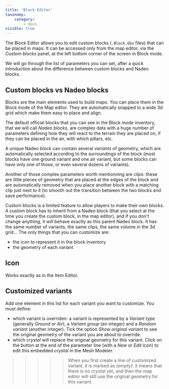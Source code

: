 ```yaml
---
title: 'Block Editor'
taxonomy:
    category:
        - docs
visible: true
---
```


The Block Editor allows you to edit custom blocks (`.Block.Gbx` files) that can be placed in maps. It can be accessed only from the map editor, via the *Custom blocks* panel, at the left bottom corner of the screen in Block mode.

We will go through the list of parameters you can set, after a quick introduction about the difference between custom blocks and Nadeo blocks.


## Custom blocks vs Nadeo blocks

Blocks are the main elements used to build maps. You can place them in the Block mode of the Map editor. They are automatically snapped to a wide 3d grid which make them easy to place and align.

The default official blocks that you can see in the Block mode inventory, that we will call *Nadeo blocks*, are complex data with a huge number of parameters defining how they will react to the terrain they are placed on, if they can be placed in the air, with which pillars, etc.

A unique Nadeo block can contain several *variants* of geometry, which are automatically selected according to the surroundings of the block (most blocks have one ground variant and one air variant, but some blocks can have only one of those, or even several dozens of variants).

Another of those complex parameters worth mentionning are *clips*: these are little pieces of geometry that are placed at the edges of the block and are automatically removed when you place another block with a matching clip just next to it (to smooth out the transition between the two blocks and save performance).

Custom blocks is a limited feature to allow players to make their own blocks. A custom block has to inherit from a Nadeo block (that you select at the time you create the custom block, in the map editor), and if you don't change anything, it will behave exactly as this parent Nadeo block. It has the same number of variants, the same clips, the same volume in the 3d grid... The only things that you can customize are:
- the icon to represent it in the block inventory
- the geometry of each variant



## Icon

Works exactly as in the Item Editor.


## Customized variants

Add one element in this list for each variant you want to customize. You must define:
- which variant is overriden: a variant is represented by a *Variant type* (generally *Ground* or *Air*), a *Variant group* (an integer) and a *Random variant* (another integer). Tick the option *Show original variant* to see the original geometry of the variant you are about to override.
- which *crystal* will replace the original geometry for this variant. Click on the button at the end of the parameter line (with a *New* or *Edit* icon) to edit this embedded *crystal* in the Mesh Modeler.

>>>>> When you first create a line of customized variant, it is marked as *(empty)*: it means that there is no *crystal* yet, and then the map editor will still use the original geometry for this variant.
